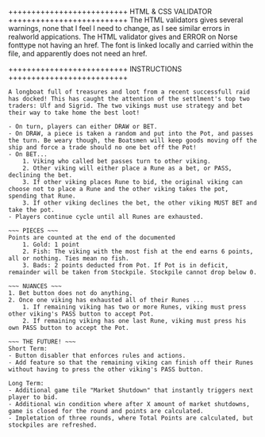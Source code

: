 ++++++++++++++++++++++++++
HTML & CSS VALIDATOR
++++++++++++++++++++++++++
The HTML validators gives several warnings, none that I feel I need to change, as I see similar errors in realworld appications.
The HTML validator gives and ERROR on Norse fonttype not having an href. The font is linked locally and carried within the file, and apparently does not need an href.



++++++++++++++++++++++++++
INSTRUCTIONS
++++++++++++++++++++++++++
~~~ TURN-BY-TURN ~~~
A longboat full of treasures and loot from a recent successfull raid has docked! This has caught the attention of the settlment's top two traders: Ulf and Sigrid. The two vikings must use strategy and bet their way to take home the best loot!

- On turn, players can either DRAW or BET. 
- On DRAW, a piece is taken a random and put into the Pot, and passes the turn. Be weary though, the Boatsmen will keep goods moving off the ship and force a trade should no one bet off the Pot!
- On BET...
    1. Viking who called bet passes turn to other viking.
    2. Other viking will either place a Rune as a bet, or PASS, declining the bet.
    3. If other viking places Rune to bid, the original viking can choose not to place a Rune and the other viking takes the pot, spending that Rune.
    3. If other viking declines the bet, the other viking MUST BET and take the pot.
- Players continue cycle until all Runes are exhausted.

~~~ PIECES ~~~
Points are counted at the end of the documented
    1. Gold: 1 point
    2. Fish: The viking with the most fish at the end earns 6 points, all or nothing. Ties mean no fish.
    3. Bads: 2 points deducted from Pot. If Pot is in deficit, remainder will be taken from Stockpile. Stockpile cannot drop below 0.

~~~ NUANCES ~~~
1. Bet button does not do anything.
2. Once one viking has exhausted all of their Runes ...
    1. If remaining viking has two or more Runes, viking must press other viking's PASS button to accept Pot.
    2. If remaining viking has one last Rune, viking must press his own PASS button to accept the Pot.

~~~ THE FUTURE! ~~~
Short Term:
- Button disabler that enforces rules and actions.
- Add feature so that the remaining viking can finish off their Runes without having to press the other viking's PASS button.

Long Term:
- Additional game tile "Market Shutdown" that instantly triggers next player to bid.
- Additional win condition where after X amount of market shutdowns, game is closed for the round and points are calculated.
- Impletation of three rounds, where Total Points are calculated, but stockpiles are refreshed.
